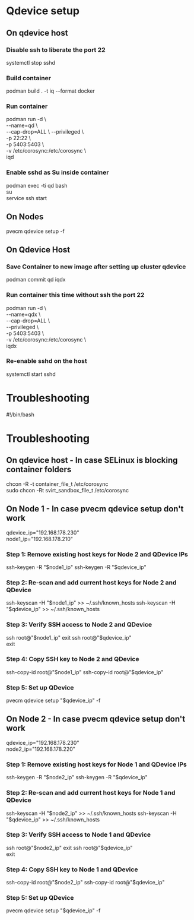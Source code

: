 # Qdevice setup

## On qdevice host
### Disable ssh to liberate the port 22
systemctl stop sshd

### Build container
podman build . -t iq --format docker

### Run container
podman run -d \  
  --name=qd \  
  --cap-drop=ALL \ 
  --privileged \  
  -p 22:22 \  
  -p 5403:5403 \  
  -v /etc/corosync:/etc/corosync \  
  iqd

### Enable sshd as Su inside container
podman exec -ti qd bash  
su  
service ssh start

## On Nodes 
pvecm qdevice setup <IP QDEVICE HOST> -f

## On Qdevice Host
### Save Container to new image after setting up cluster qdevice
podman commit qd iqdx

### Run container this time without ssh the port 22
podman run -d \  
  --name=qdx \  
  --cap-drop=ALL \  
  --privileged \  
  -p 5403:5403 \  
  -v /etc/corosync:/etc/corosync \  
  iqdx

### Re-enable sshd on the host
systemctl start sshd

# Troubleshooting

#!/bin/bash  


# Troubleshooting  

## On qdevice host - In case SELinux is blocking container folders  
chcon -R -t container_file_t /etc/corosync  
sudo chcon -Rt svirt_sandbox_file_t /etc/corosync  

## On Node 1 - In case pvecm qdevice setup don't work  
qdevice_ip="192.168.178.230"  
node1_ip="192.168.178.210"  

### Step 1: Remove existing host keys for Node 2 and QDevice IPs  
ssh-keygen -R "$node1_ip"  
ssh-keygen -R "$qdevice_ip"  

### Step 2: Re-scan and add current host keys for Node 2 and QDevice  
ssh-keyscan -H "$node1_ip" >> ~/.ssh/known_hosts  
ssh-keyscan -H "$qdevice_ip" >> ~/.ssh/known_hosts  

### Step 3: Verify SSH access to Node 2 and QDevice  
ssh root@"$node1_ip"  
exit  
ssh root@"$qdevice_ip"  
exit  

### Step 4: Copy SSH key to Node 2 and QDevice  
ssh-copy-id root@"$node1_ip"  
ssh-copy-id root@"$qdevice_ip"  

### Step 5: Set up QDevice  
pvecm qdevice setup "$qdevice_ip" -f  

## On Node 2 - In case pvecm qdevice setup don't work  
qdevice_ip="192.168.178.230"  
node2_ip="192.168.178.220"  

### Step 1: Remove existing host keys for Node 1 and QDevice IPs  
ssh-keygen -R "$node2_ip"  
ssh-keygen -R "$qdevice_ip"  

### Step 2: Re-scan and add current host keys for Node 1 and QDevice  
ssh-keyscan -H "$node2_ip" >> ~/.ssh/known_hosts  
ssh-keyscan -H "$qdevice_ip" >> ~/.ssh/known_hosts  

### Step 3: Verify SSH access to Node 1 and QDevice  
ssh root@"$node2_ip"  
exit  
ssh root@"$qdevice_ip"  
exit  

### Step 4: Copy SSH key to Node 1 and QDevice  
ssh-copy-id root@"$node2_ip"  
ssh-copy-id root@"$qdevice_ip"  

### Step 5: Set up QDevice  
pvecm qdevice setup "$qdevice_ip" -f  

